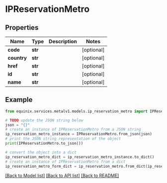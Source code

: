 # IPReservationMetro


## Properties

Name | Type | Description | Notes
------------ | ------------- | ------------- | -------------
**code** | **str** |  | [optional] 
**country** | **str** |  | [optional] 
**href** | **str** |  | [optional] 
**id** | **str** |  | [optional] 
**name** | **str** |  | [optional] 

## Example

```python
from equinix.services.metalv1.models.ip_reservation_metro import IPReservationMetro

# TODO update the JSON string below
json = "{}"
# create an instance of IPReservationMetro from a JSON string
ip_reservation_metro_instance = IPReservationMetro.from_json(json)
# print the JSON string representation of the object
print(IPReservationMetro.to_json())

# convert the object into a dict
ip_reservation_metro_dict = ip_reservation_metro_instance.to_dict()
# create an instance of IPReservationMetro from a dict
ip_reservation_metro_form_dict = ip_reservation_metro.from_dict(ip_reservation_metro_dict)
```
[[Back to Model list]](../README.md#documentation-for-models) [[Back to API list]](../README.md#documentation-for-api-endpoints) [[Back to README]](../README.md)


